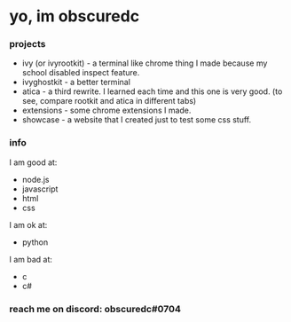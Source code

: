 # yo, im obscuredc
### projects
* ivy (or ivyrootkit) - a terminal like chrome thing I made because my school disabled inspect feature.
* ivyghostkit - a better terminal
* atica - a third rewrite. I learned each time and this one is very good. (to see, compare rootkit and atica in different tabs)
* extensions - some chrome extensions I made.
* showcase - a website that I created just to test some css stuff.
### info
I am good at:
* node.js
* javascript
* html
* css

I am ok at:
* python

I am bad at:
* c
* c#
### reach me on discord: **obscuredc**#0704
